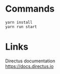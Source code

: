 # Commands

`yarn install`   
`yarn run start`  

# Links

Directus documentation  
https://docs.directus.io

